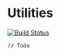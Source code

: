 # Utilities

[![Build Status](https://travis-ci.org/CoreySutton/Utilities.svg?branch=master)](https://travis-ci.org/CoreySutton/Utilities)

`// Todo`

